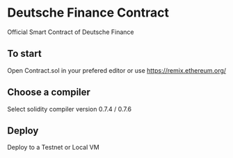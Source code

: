# Deutsche Finance Contract
Official Smart Contract of Deutsche Finance

## To start
Open Contract.sol in your prefered editor or use https://remix.ethereum.org/

## Choose a compiler 
Select solidity compiler version 0.7.4 / 0.7.6

## Deploy
Deploy to a Testnet or Local VM
